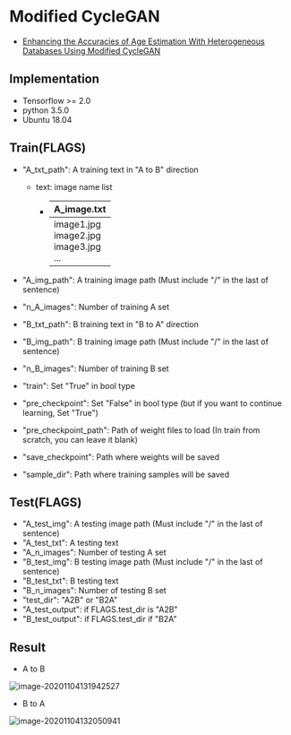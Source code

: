 # Modified CycleGAN

* [Enhancing the Accuracies of Age Estimation With Heterogeneous Databases Using Modified CycleGAN](https://ieeexplore.ieee.org/stamp/stamp.jsp?tp=&arnumber=8894442)

## Implementation

* Tensorflow >= 2.0
* python 3.5.0
* Ubuntu 18.04

## Train(FLAGS)

* "A_txt_path": A training text in "A to B" direction

  * text: image name list

    * | A_image.txt                                      |
      | ------------------------------------------------ |
      | image1.jpg<br/>image2.jpg<br/>image3.jpg<br/>... |

* "A_img_path": A training image path (Must include "/" in the last of sentence)
* "n_A_images": Number of training A set
* "B_txt_path": B training  text in "B to A" direction
* "B_img_path": B training image path (Must include "/" in the last of sentence)
* "n_B_images": Number of training B set
* "train": Set "True" in bool type
* "pre_checkpoint": Set "False" in bool type (but if you want to continue learning, Set "True")
* "pre_checkpoint_path":  Path of weight files to load (In train from scratch, you can leave it blank)
* "save_checkpoint": Path where weights will be saved
* "sample_dir": Path where training samples will be saved

## Test(FLAGS)

* "A_test_img": A testing image path (Must include "/" in the last of sentence)
* "A_test_txt": A testing  text
* "A_n_images": Number of testing A set
* "B_test_img": B testing image path (Must include "/" in the last of sentence)
* "B_test_txt": B testing  text
* "B_n_images": Number of testing B set
* "test_dir": "A2B" or "B2A"
* "A_test_output": if FLAGS.test_dir is "A2B"
* "B_test_output": if FLAGS.test_dir if "B2A"

 ## Result

* A to B

![image-20201104131942527](C:\Users\Yuhwan\AppData\Roaming\Typora\typora-user-images\image-20201104131942527.png)

* B to A

![image-20201104132050941](C:\Users\Yuhwan\AppData\Roaming\Typora\typora-user-images\image-20201104132050941.png)